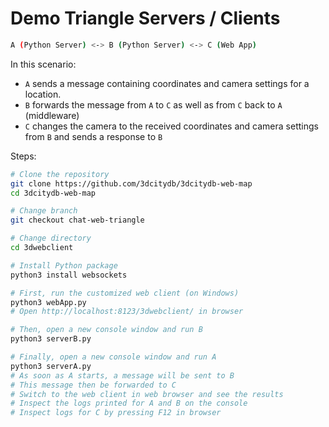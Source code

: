 # Demo Triangle Servers / Clients

```bash
A (Python Server) <-> B (Python Server) <-> C (Web App)
```

In this scenario:
+ `A` sends a message containing coordinates and camera settings for a location.
+ `B` forwards the message from `A` to `C` as well as from `C` back to `A` (middleware)
+ `C` changes the camera to the received coordinates and camera settings from `B` and sends a response to `B`

Steps:

```bash
# Clone the repository
git clone https://github.com/3dcitydb/3dcitydb-web-map
cd 3dcitydb-web-map

# Change branch
git checkout chat-web-triangle

# Change directory
cd 3dwebclient

# Install Python package
python3 install websockets

# First, run the customized web client (on Windows)
python3 webApp.py
# Open http://localhost:8123/3dwebclient/ in browser

# Then, open a new console window and run B
python3 serverB.py

# Finally, open a new console window and run A
python3 serverA.py
# As soon as A starts, a message will be sent to B
# This message then be forwarded to C
# Switch to the web client in web browser and see the results
# Inspect the logs printed for A and B on the console
# Inspect logs for C by pressing F12 in browser
```

